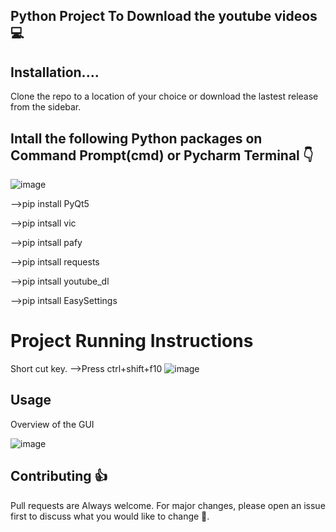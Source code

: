 ## Python Project To Download the youtube videos :computer:
 
## Installation....

Clone the repo to a location of your choice or download the lastest release from the sidebar.

## Intall the following Python packages on Command Prompt(cmd) or Pycharm Terminal :point_down:

![image](https://user-images.githubusercontent.com/68680902/110206468-d5670680-7ea3-11eb-98b3-c7e3e7f6215a.png)

-->pip install PyQt5

-->pip intsall vic

-->pip intsall pafy

-->pip intsall requests

-->pip intsall youtube_dl

-->pip intsall EasySettings

# Project Running Instructions
Short cut key.
-->Press ctrl+shift+f10
![image](https://user-images.githubusercontent.com/68680902/110206655-07c53380-7ea5-11eb-9744-81df70cf0604.png)



## Usage
Overview of the GUI


![image](https://user-images.githubusercontent.com/68680902/110206282-c764b600-7ea2-11eb-858f-b120200b8554.png)




## Contributing :thumbsup:
Pull requests are Always welcome. For major changes, please open an issue first to discuss what you would like to change :wave:.

